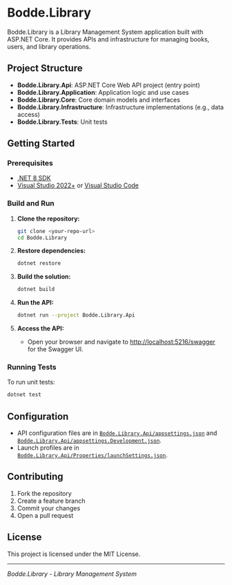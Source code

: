 # Bodde.Library

Bodde.Library is a Library Management System application built with ASP.NET Core. It provides APIs and infrastructure for managing books, users, and library operations.

## Project Structure

- **Bodde.Library.Api**: ASP.NET Core Web API project (entry point)
- **Bodde.Library.Application**: Application logic and use cases
- **Bodde.Library.Core**: Core domain models and interfaces
- **Bodde.Library.Infrastructure**: Infrastructure implementations (e.g., data access)
- **Bodde.Library.Tests**: Unit tests

## Getting Started

### Prerequisites

- [.NET 8 SDK](https://dotnet.microsoft.com/download/dotnet/8.0)
- [Visual Studio 2022+](https://visualstudio.microsoft.com/) or [Visual Studio Code](https://code.visualstudio.com/)

### Build and Run

1. **Clone the repository:**
   ```sh
   git clone <your-repo-url>
   cd Bodde.Library
   ```

2. **Restore dependencies:**
   ```sh
   dotnet restore
   ```

3. **Build the solution:**
   ```sh
   dotnet build
   ```

4. **Run the API:**
   ```sh
   dotnet run --project Bodde.Library.Api
   ```

5. **Access the API:**
   - Open your browser and navigate to [http://localhost:5216/swagger](http://localhost:5216/swagger) for the Swagger UI.

### Running Tests

To run unit tests:

```sh
dotnet test
```

## Configuration

- API configuration files are in [`Bodde.Library.Api/appsettings.json`](Bodde.Library.Api/appsettings.json) and [`Bodde.Library.Api/appsettings.Development.json`](Bodde.Library.Api/appsettings.Development.json).
- Launch profiles are in [`Bodde.Library.Api/Properties/launchSettings.json`](Bodde.Library.Api/Properties/launchSettings.json).

## Contributing

1. Fork the repository
2. Create a feature branch
3. Commit your changes
4. Open a pull request

## License

This project is licensed under the MIT License.

---

*Bodde.Library - Library Management System*